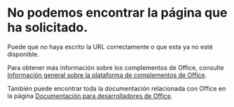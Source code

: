 # <a name="were-sorry-we-cant-find-the-page-you-requested"></a>No podemos encontrar la página que ha solicitado.

Puede que no haya escrito la URL correctamente o que esta ya no esté disponible.  

Para obtener más información sobre los complementos de Office, consulte [Información general sobre la plataforma de complementos de Office](https://dev.office.com/docs/add-ins/overview/office-add-ins).

También puede encontrar toda la documentación relacionada con Office en la página [Documentación para desarrolladores de Office](https://dev.office.com/docs).

